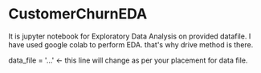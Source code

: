 # CustomerChurnEDA

It is jupyter notebook for Exploratory Data Analysis on provided datafile.
I have used google colab to perform EDA. that's why drive method is there. 

data_file = '...'  <- this line will change as per your placement for data file.
